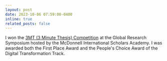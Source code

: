 ```yaml
---
layout: post
date: 2023-10-06 07:59:00-0400
inline: true
related_posts: false
---
```


I won the [3MT (3 Minute Thesis) Competition](https://mcdonnell.wustl.edu/global-research-symposium-2023/mcdonnell-academy-symposium-engagement/) at the Global Research Symposium hosted by the McDonnell International Scholars Academy. I was awarded both the First Place Award and the People's Choice Award of the Digital Transformation Track.
